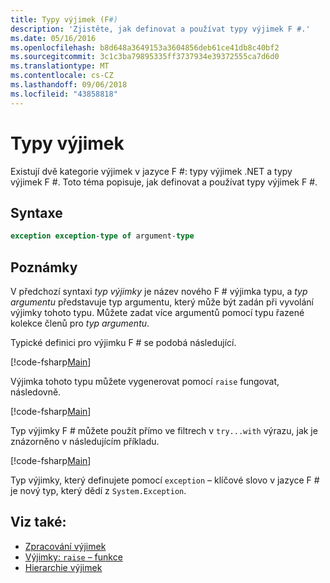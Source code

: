 ```yaml
---
title: Typy výjimek (F#)
description: 'Zjistěte, jak definovat a používat typy výjimek F #.'
ms.date: 05/16/2016
ms.openlocfilehash: b8d648a3649153a3604856deb61ce41db8c40bf2
ms.sourcegitcommit: 3c1c3ba79895335ff3737934e39372555ca7d6d0
ms.translationtype: MT
ms.contentlocale: cs-CZ
ms.lasthandoff: 09/06/2018
ms.locfileid: "43858818"
---
```

# <a name="exception-types"></a>Typy výjimek

Existují dvě kategorie výjimek v jazyce F #: typy výjimek .NET a typy výjimek F #. Toto téma popisuje, jak definovat a používat typy výjimek F #.

## <a name="syntax"></a>Syntaxe

```fsharp
exception exception-type of argument-type
```

## <a name="remarks"></a>Poznámky

V předchozí syntaxi *typ výjimky* je název nového F # výjimka typu, a *typ argumentu* představuje typ argumentu, který může být zadán při vyvolání výjimky tohoto typu. Můžete zadat více argumentů pomocí typu řazené kolekce členů pro *typ argumentu*.

Typické definici pro výjimku F # se podobá následující.

[!code-fsharp[Main](../../../../samples/snippets/fsharp/lang-ref-2/snippet5501.fs)]

Výjimka tohoto typu můžete vygenerovat pomocí `raise` fungovat, následovně.

[!code-fsharp[Main](../../../../samples/snippets/fsharp/lang-ref-2/snippet5502.fs)]

Typ výjimky F # můžete použít přímo ve filtrech v `try...with` výrazu, jak je znázorněno v následujícím příkladu.

[!code-fsharp[Main](../../../../samples/snippets/fsharp/lang-ref-2/snippet5503.fs)]

Typ výjimky, který definujete pomocí `exception` – klíčové slovo v jazyce F # je nový typ, který dědí z `System.Exception`.

## <a name="see-also"></a>Viz také:

- [Zpracování výjimek](index.md)
- [Výjimky: `raise` – funkce](the-raise-function.md)
- [Hierarchie výjimek](https://msdn.microsoft.com/library/z4c5tckx.aspx)

